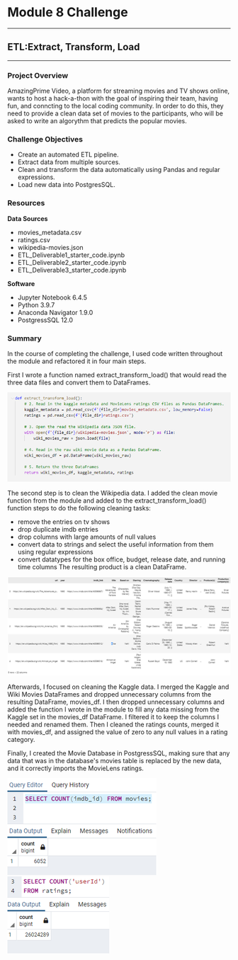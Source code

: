 # Module 8 Challenge

---
## ETL:Extract, Transform, Load
---
### Project Overview
AmazingPrime Video, a platform for streaming movies and TV shows online, wants to host a hack-a-thon with the goal of inspiring their team, having fun, and conncting to the local coding community. In order to do this, they need to provide a clean data set of movies to the participants, who will be asked to write an algorythm that predicts the popular movies. 

### Challenge Objectives

- Create an automated ETL pipeline.
- Extract data from multiple sources.
- Clean and transform the data automatically using Pandas and regular expressions.
- Load new data into PostgresSQL.

### Resources
**Data Sources**
- movies_metadata.csv
- ratings.csv
- wikipedia-movies.json
- ETL_Deliverable1_starter_code.ipynb
- ETL_Deliverable2_starter_code.ipynb
- ETL_Deliverable3_starter_code.ipynb

**Software**
- Jupyter Notebook 6.4.5
- Python 3.9.7
- Anaconda Navigator 1.9.0
- PostgressSQL 12.0

### Summary
In the  course of completing the challenge, I used code written throughout the module and refactored it in four main steps.

First I wrote a function named extract_transform_load() that would read the three data files and convert them to DataFrames.

![challenge_step_1.png](https://github.com/saraegregg/Mod8_Movies_ETL/blob/main/resources/challenge_step_1.png)

The second step is to clean the Wikipedia data. I added the clean movie function from the module and added to the  extract_transform_load() function steps to do the following cleaning tasks:
- remove the entries on tv shows
- drop duplicate imdb entries
- drop columns with large amounts of null values
- convert data to strings and select the useful information from them using regular expressions
- convert datatypes for the box office, budget, release date, and running time columns
The resulting product is a clean DataFrame.

![challenge_step_2.png](https://github.com/saraegregg/Mod8_Movies_ETL/blob/main/resources/challenge_step_2.png)

Afterwards, I focused on cleaning the Kaggle data. I merged the Kaggle and Wiki Movies DataFrames and dropped unnecessary columns from the resulting DataFrame, movies_df. I then dropped unnecessary columns and added the function I wrote in the module to fill any data missing from the Kaggle set in the movies_df DataFrame. I filtered it to keep the columns I needed and renamed them. Then I cleaned the ratings counts, merged it with movies_df, and assigned the value of zero to any null values in a rating category.

Finally, I created the Movie Database in PostgressSQL, making sure that any data that was in the database's movies table is replaced by the new data, and it correctly imports the MovieLens ratings.

![movies_query.png](https://github.com/saraegregg/Mod8_Movies_ETL/blob/main/resources/movies_query.png)
![ratings_query.png](https://github.com/saraegregg/Mod8_Movies_ETL/blob/main/resources/ratings_query.png)